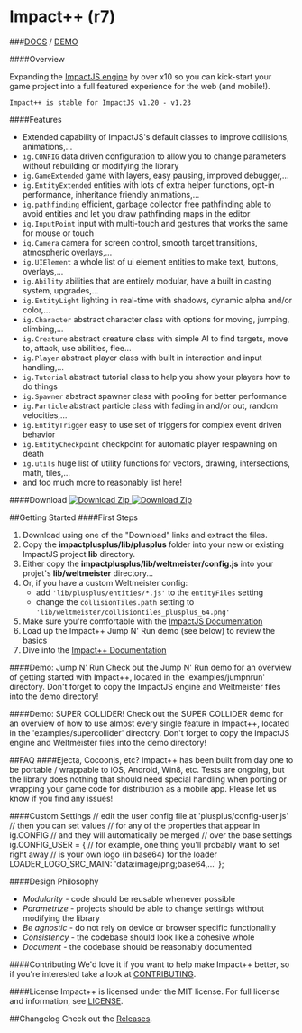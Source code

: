 Impact++ (r7)
========

###[DOCS](http://collinhover.github.com/impactplusplus) / [DEMO](http://collinhover.github.com/impactplusplus)  
  
####Overview

Expanding the [ImpactJS engine](http://impactjs.com "ImpactJS") by over x10 so you can kick-start your game project into a full featured experience for the web (and mobile!).
```
Impact++ is stable for ImpactJS v1.20 - v1.23
```
  
####Features
* Extended capability of ImpactJS's default classes to improve collisions, animations,...
* ```ig.CONFIG``` data driven configuration to allow you to change parameters without rebuilding or modifying the library
* ```ig.GameExtended``` game with layers, easy pausing, improved debugger,...
* ```ig.EntityExtended``` entities with lots of extra helper functions, opt-in performance, inheritance friendly animations,...
* ```ig.pathfinding``` efficient, garbage collector free pathfinding able to avoid entities and let you draw pathfinding maps in the editor
* ```ig.InputPoint``` input with multi-touch and gestures that works the same for mouse or touch
* ```ig.Camera``` camera for screen control, smooth target transitions, atmospheric overlays,...
* ```ig.UIElement``` a whole list of ui element entities to make text, buttons, overlays,...
* ```ig.Ability``` abilities that are entirely modular, have a built in casting system, upgrades,...
* ```ig.EntityLight``` lighting in real-time with shadows, dynamic alpha and/or color,...
* ```ig.Character``` abstract character class with options for moving, jumping, climbing,...
* ```ig.Creature``` abstract creature class with simple AI to find targets, move to, attack, use abilities, flee...
* ```ig.Player``` abstract player class with built in interaction and input handling,...
* ```ig.Tutorial``` abstract tutorial class to help you show your players how to do things
* ```ig.Spawner``` abstract spawner class with pooling for better performance
* ```ig.Particle``` abstract particle class with fading in and/or out, random velocities,...
* ```ig.EntityTrigger``` easy to use set of triggers for complex event driven behavior
* ```ig.EntityCheckpoint``` checkpoint for automatic player respawning on death
* ```ig.utils``` huge list of utility functions for vectors, drawing, intersections, math, tiles,...
* and too much more to reasonably list here!
  
####Download
[
![Download Zip](http://github.com/images/modules/download/zip.png)
](http://github.com/collinhover/impactplusplus/zipball/master/)
[
![Download Zip](http://github.com/images/modules/download/tar.png)
](http://github.com/collinhover/impactplusplus/tarball/master/)
  
##Getting Started
####First Steps
1. Download using one of the "Download" links and extract the files.
2. Copy the **impactplusplus/lib/plusplus** folder into your new or existing ImpactJS project **lib** directory.
3. Either copy the **impactplusplus/lib/weltmeister/config.js** into your projet's **lib/weltmeister** directory...
4. Or, if you have a custom Weltmeister config:
	* add ```'lib/plusplus/entities/*.js'``` to the ```entityFiles``` setting
	* change the ```collisionTiles.path``` setting to ```'lib/weltmeister/collisiontiles_plusplus_64.png'```
5. Make sure you're comfortable with the [ImpactJS Documentation](http://impactjs.com/documentation)
6. Load up the Impact++ Jump N' Run demo (see below) to review the basics
7. Dive into the [Impact++ Documentation](http://collinhover.github.com/impactplusplus)
  
####Demo: Jump N' Run
Check out the Jump N' Run demo for an overview of getting started with Impact++, located in the 'examples/jumpnrun' directory. Don't forget to copy the ImpactJS engine and Weltmeister files into the demo directory!
  
####Demo: SUPER COLLIDER!
Check out the SUPER COLLIDER demo for an overview of how to use almost every single feature in Impact++, located in the 'examples/supercollider' directory. Don't forget to copy the ImpactJS engine and Weltmeister files into the demo directory!
  
##FAQ
####Ejecta, Cocoonjs, etc?
Impact++ has been built from day one to be portable / wrappable to iOS, Android, Win8, etc. Tests are ongoing, but the library does nothing that should need special handling when porting or wrapping your game code for distribution as a mobile app. Please let us know if you find any issues!
  
####Custom Settings
	// edit the user config file at 'plusplus/config-user.js'
	// then you can set values
	// for any of the properties that appear in ig.CONFIG
	// and they will automatically be merged
	// over the base settings
	ig.CONFIG_USER = {
		// for example, one thing you'll probably want to set right away
		// is your own logo (in base64) for the loader
		LOADER_LOGO_SRC_MAIN: 'data:image/png;base64,...'
	};
  
####Design Philosophy
* _Modularity_ - code should be reusable whenever possible
* _Parametrize_ - projects should be able to change settings without modifying the library
* _Be agnostic_ - do not rely on device or browser specific functionality
* _Consistency_ - the codebase should look like a cohesive whole
* _Document_ - the codebase should be reasonably documented
  
####Contributing
We'd love it if you want to help make Impact++ better, so if you're interested take a look at [CONTRIBUTING](https://github.com/collinhover/impactplusplus/blob/master/CONTRIBUTING.md).
  
####License
Impact++ is licensed under the MIT license. For full license and information, see [LICENSE](https://github.com/collinhover/impactplusplus/blob/master/LICENSE.md).
  
##Changelog
Check out the [Releases](https://github.com/collinhover/impactplusplus/releases).